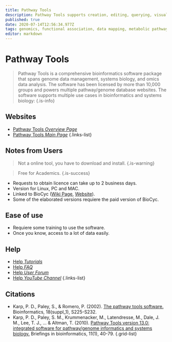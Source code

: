 ```yaml
---
title: Pathway Tools
description: Pathway Tools supports creation, editing, querying, visualization, and analysis of PGDBs. The software also allows users to publish a PGDB on the Web for access by the scientific community.
published: true
date: 2020-07-14T12:56:34.977Z
tags: genomics, functional association, data mapping, metabolic pathways
editor: markdown
---
```


# Pathway Tools

> Pathway Tools is a comprehensive bioinformatics software package that spans genome data management, systems biology, and omics data analysis. The software has been licensed by more than 10,000 groups and powers multiple pathway/genome database websites. The software supports multiple use cases in bioinformatics and systems biology: 
{.is-info}

 

## Websites

- [Pathway Tools *Overview Page*](http://bioinformatics.ai.sri.com/ptools/ptools-overview.html)
- [Pathway Tools *Main Page*](http://bioinformatics.ai.sri.com/ptools/)
{.links-list}

## Notes from Users
> Not a online tool, you have to download and install. 
{.is-warning}

> Free for Academics.
{.is-success}

- Requests to obtain licence can take up to 2 business days.
- Version for Linux, PC and MAC.
- Linked to BioCyc ([Wiki Page](https://vdclab-wiki.herokuapp.com/databases/data-integration/BioCyc), [Website](https://biocyc.org/)).
- Some of the elaborated versions requiere the paid version of BioCyc.


## Ease of use
- Requiere some training to use the software.
- Once you know, access to a lot of data easily.

## Help
- [Help *Tutorials*](http://bioinformatics.ai.sri.com/ptools/tutorial/)
- [Help *FAQ*](http://bioinformatics.ai.sri.com/ptools/faq.html)
- [Help *User Forum*](https://ask.pathwaytools.com/questions/)
- [Help *YouTube Channel*](https://www.youtube.com/channel/UCl1ZLWJKdbdJFjoU1MOr40A)
{.links-list}

## Citations

- Karp, P. D., Paley, S., & Romero, P. (2002). [The pathway tools software.](https://academic.oup.com/bioinformatics/article/18/suppl_1/S225/232136) Bioinformatics, 18(suppl_1), S225-S232.
-	Karp, P. D., Paley, S. M., Krummenacker, M., Latendresse, M., Dale, J. M., Lee, T. J., ... & Altman, T. (2010). [Pathway Tools version 13.0: integrated software for pathway/genome informatics and systems biology.](https://academic.oup.com/bib/article/11/1/40/193600) Briefings in bioinformatics, 11(1), 40-79.
{.grid-list}